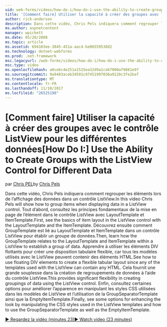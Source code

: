 ```yaml
---
uid: web-forms/videos/how-do-i/how-do-i-use-the-ability-to-create-groups-with-the-listview-control-for-different-data
title: '[Comment faire] Utiliser la capacité à créer des groupes avec le contrôle ListView pour les différentes données | Documents Microsoft'
author: rick-anderson
description: Dans cette vidéo, Chris Pels indiquera comment regrouper les éléments lors de l’affichage des données dans un contrôle ListView. Tout d’abord, consultez les principes fondamentaux de la mise en page de l’élément dans le contrôle de code ListView...
ms.author: aspnetcontent
manager: wpickett
ms.date: 05/20/2008
ms.topic: article
ms.assetid: 694103ee-3845-451a-aac4-be06559530d2
ms.technology: dotnet-webforms
ms.prod: .net-framework
msc.legacyurl: /web-forms/videos/how-do-i/how-do-i-use-the-ability-to-create-groups-with-the-listview-control-for-different-data
msc.type: video
ms.openlocfilehash: a0ce6c4e251a1515ea32d9a1cd47000af9881e97
ms.sourcegitcommit: 9a9483aceb34591c97451997036a9120c3fe2baf
ms.translationtype: MT
ms.contentlocale: fr-FR
ms.lasthandoff: 11/10/2017
ms.locfileid: "26525198"
---
```

<a name="how-do-i-use-the-ability-to-create-groups-with-the-listview-control-for-different-data"></a><span data-ttu-id="fce71-104">[Comment faire] Utiliser la capacité à créer des groupes avec le contrôle ListView pour les différentes données</span><span class="sxs-lookup"><span data-stu-id="fce71-104">[How Do I:] Use the Ability to Create Groups with the ListView Control for Different Data</span></span>
====================
<span data-ttu-id="fce71-105">par [Chris PEL](https://twitter.com/chrispels)</span><span class="sxs-lookup"><span data-stu-id="fce71-105">by [Chris Pels](https://twitter.com/chrispels)</span></span>

<span data-ttu-id="fce71-106">Dans cette vidéo, Chris Pels indiquera comment regrouper les éléments lors de l’affichage des données dans un contrôle ListView.</span><span class="sxs-lookup"><span data-stu-id="fce71-106">In this video Chris Pels will show how to group items when displaying data in a ListView control.</span></span> <span data-ttu-id="fce71-107">Tout d’abord, consultez les principes fondamentaux de la mise en page de l’élément dans le contrôle ListView avec LayoutTemplate et ItemTemplate.</span><span class="sxs-lookup"><span data-stu-id="fce71-107">First, see the basics of item layout in the ListView control with the LayoutTemplate and the ItemTemplate.</span></span> <span data-ttu-id="fce71-108">Découvrez ensuite comment GroupTemplate est lié au LayoutTemplate et ItemTemplate dans un contrôle ListView pour établir un groupe de données.</span><span class="sxs-lookup"><span data-stu-id="fce71-108">Then, learn how the GroupTemplate relates to the LayoutTemplate and ItemTemplate within a ListView to establish a group of data.</span></span> <span data-ttu-id="fce71-109">Apprendre à utiliser les éléments DIV flottants pour créer une disposition tabulaire flexible, car tous les modèles utilisés avec le ListView peuvent contenir des éléments HTML.</span><span class="sxs-lookup"><span data-stu-id="fce71-109">See how to use floating DIV elements to create a flexible tabular layout since any of the templates used with the ListView can contain any HTML.</span></span> <span data-ttu-id="fce71-110">Cela fournit une grande souplesse dans la création de regroupements de données à l’aide du contrôle ListView.</span><span class="sxs-lookup"><span data-stu-id="fce71-110">This provides significant flexibility in creating groupings of data using the ListView control.</span></span> <span data-ttu-id="fce71-111">Enfin, consultez certaines options pour améliorer l’apparence en manipulant les styles CSS utilisées dans les modèles de ListView et l’utilisation de la GroupSeparatorTemplate ainsi que la EmptyItemTemplate.</span><span class="sxs-lookup"><span data-stu-id="fce71-111">Finally, see some options for enhancing the look by manipulating the CSS styles used in the ListView templates and how to use the GroupSeparatorTemplate as well as the EmptyItemTemplate.</span></span>

[<span data-ttu-id="fce71-112">&#9654; Regardez la vidéo (minutes 23)</span><span class="sxs-lookup"><span data-stu-id="fce71-112">&#9654; Watch video (23 minutes)</span></span>](https://channel9.msdn.com/Blogs/ASP-NET-Site-Videos/how-do-i-use-the-ability-to-create-groups-with-the-listview-control-for-different-data)
